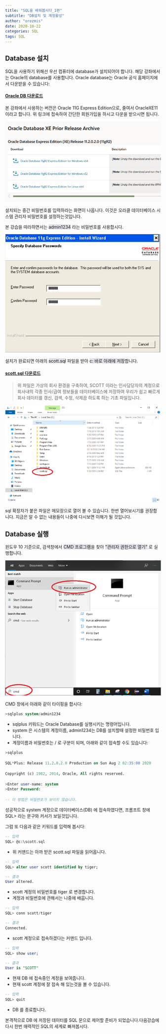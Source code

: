 ```yaml
---
title: "SQL을 배워봅시다_1편"
subtitle: "DB설치 및 계정활성"
author: "orezmis"
date: 2020-10-22
categories: SQL
tags: SQL
---
```


## Database  설치
SQL을 사용하기 위해선 우선 컴퓨터에 database가 설치되어야 합니다.
해당 강좌에서는 Oracle의 database를 사용합니다.
Oracle database는 Oracle 공식 홈페이지에서 다운받을 수 있습니다:

#### [Oracle DB 다운로드](https://www.oracle.com/database/technologies/xe-prior-releases.html)

본 강좌에서 사용하는 버전은 Oracle 11G Express Edition으로, 줄여서 OracleXE11 이라고 합니다. 위 링크에 접속하여 간단한 회원가입을 하시고 다운을 받으시면 됩니다.

![윈도우 64bit, 32bit, 리눅스 버전등 자신의 컴퓨터 시스템에 맞는 버전을 다운 받으면 된다](../assets/images/OracleSQL/chap1/1.PNG)

설치되는 중간 비밀번호를 입력하라는 화면이 나옵니다. 이것은 오라클 데이터베이스 시스템 관리자 비밀번호를 설정하는것입니다.

본 강습을 따라하면서는 <span style="background-color: #e1e1ea">admin1234</span> 라는 비밀번호를 사용합시다.

![기업에서는 database 최고관리자만 이 비밀번호를 설정 해야한다.](../assets/images/OracleSQL/chap1/7.PNG)


설치가 완료되면 아래의 <span style="background-color: #e1e1ea">scott.sql</span> 파일을 받아 <span style="background-color: #e1e1ea">c: 바로 아래에 저장</span>합니다.

#### [scott.sql 다운로드](../assets/scott.sql)
> 위 파일은 가상의 회사 환경을 구축하여, SCOTT 이라는 인사담당자의 계정으로 회사내의 각종 인사/급여 정보들을 데이터베이스에 저장하여 우리가 쉽고 빠르게 회사 데이터를 갱신, 검색, 수정, 삭제끔 하도록 하는 기초 파일입니다.

![이곳이 C: 아래이다.](../assets/images/OracleSQL/chap1/3.PNG)


sql 확장자가 붙은 파일은 메모장으로 열어 볼 수 있습니다. 한번 열어보시기를 권장합니다. 지금은 알 수 없는 내용들이 나중에 다시보면 이해가 될 것입니다.

## Database 실행
윈도우 10 기준으로, 검색창에서 <span style="background-color: #e1e1ea">CMD 프로그램</span>을 찾아 <span style="background-color: #e1e1ea">"관리자 권한으로 열기"</span> 로 실행합니다.

![관리자 권한 실행](../assets/images/OracleSQL/chap1/4.PNG)

CMD 창에서 아래와 같이 타이핑을 합시다:

```sql
>sqlplus system/admin1234
```
* sqlplus 키워드는 Oracle Database를 실행시키는 명령어입니다.
* system 은 시스템의 계정이름, admin1234는 DB를 설치할때 설정한 비밀번호 입니다.
* 계정이름과 비밀번호는 / 로 구분이 되며, 아래와 같이 접속할 수도 있습니다:

```sql
>sqlplus

SQL*Plus: Release 11.2.0.2.0 Production on Sun Aug 2 02:35:00 2020

Copyright (c) 1982, 2014, Oracle, All rights reserved.

>Enter user-name: system
>Enter Password:

-- 이 방법은 비밀번호가 보이지 않습니다.
```

성공적으로 system 계정으로 데이터베이스(DB) 에 접속하였다면, 프롬프트 창에  SQL>  라는 문구와 커서가 보일것입니다.

그럼 또 다음과 같은 키워드를 입력해 봅시다:

```sql
-- 입력
SQL> @c:\scott.sql
```
* 위 커맨드는 아까 받은 scott.sql 파일을 읽어옵니다.

```sql
-- 입력
SQL> alter user scott identified by tiger;
```
```sql
-- 결과
User altered.
```
* scott 계정의 비밀번호를 tiger 로 변경합니다.
* 계정과 비밀번호에 관해서는 나중에 배웁니다.

```sql
-- 입력
SQL> conn scott/tiger

```
```sql
-- 결과
Connected.
```
* scott 계정으로 접속하겠다는 커맨드 입니다.

```sql
-- 입력
SQL> show user;
```
```sql
-- 결과
User is "SCOTT"
```
* 현재 DB 에 접속중인 계정을 보여줍니다. 
* 현재 scott 계정에 잘 접속 해 있는것을 볼 수 있습니다.

```sql
-- 입력
SQL> quit
```
* DB 를 종료합니다.

본격적으로 DB 에 저장된 데이터를 SQL 문으로 제어할 준비가 되었습니다.다음강습에 다시 한번 매력적인 SQL의 세계로 빠져봅시다.